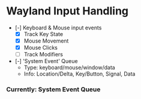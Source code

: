 # Wayland Input Handling

- [-] Keyboard & Mouse input events
    - [x] Track Key State
    - [x] Mouse Movement
    - [x] Mouse Clicks
    - [ ] Track Modifiers
- [-] 'System Event' Queue
    - Type: keyboard/mouse/window/data
    - Info: Location/Delta, Key/Button, Signal, Data

### Currently: System Event Queue
